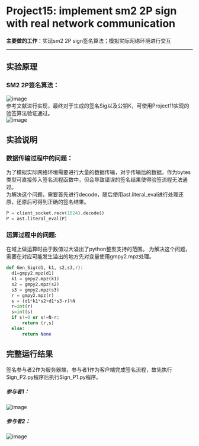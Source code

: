 # Project15: implement sm2 2P sign with real network communication  
**主要做的工作**：实现sm2 2P sign签名算法；模拟实际网络环境进行交互    
***
## 实验原理
### SM2 2P签名算法：  
![image](https://github.com/Dianyudengdeng/homework-group-113/assets/93588357/53899964-99a9-4778-b60d-ba5fe55a597f)  
参考文献进行实现，最终对于生成的签名Sig以及公钥K，可使用Project11实现的验签算法验证通过。  
![image](https://github.com/Dianyudengdeng/homework-group-113/assets/93588357/7d737527-936e-4568-864c-bda1e9581557) 
## 实验说明
### 数据传输过程中的问题：  
为了模拟实际网络环境需要进行大量的数据传输，对于传输后的数据，作为bytes类型可直接传入签名流程函数中，但会导致错误的签名结果使得验签流程无法通过。  
为解决这个问题，需要首先进行decode，随后使用ast.literal_eval进行处理还原，还原后可得到正确的签名结果。  
 ```python
 P = client_socket.recv(1024).decode()
 P = ast.literal_eval(P)
  ```
  ### 运算过程中的问题:
  在域上做运算时由于数值过大溢出了python整型支持的范围。
  为解决这个问题，需要在对应可能发生溢出的地方先对变量使用gmpy2.mpz处理。
  ```python
  def Gen_Sig(d1, k1, s2,s3,r):
    d1=gmpy2.mpz(d1)
    k1 = gmpy2.mpz(k1)
    s2 = gmpy2.mpz(s2)
    s3 = gmpy2.mpz(s3)
    r = gmpy2.mpz(r)
    s = (d1*k1*s2+d1*s3-r)%N
    r=int(r)
    s=int(s)
    if s!=0 or s!=N-r:
        return (r,s)
    else:
        return None
```
## 完整运行结果
签名参与者2作为服务器端，参与者1作为客户端完成签名流程，故先执行Sign_P2.py程序后执行Sign_P1.py程序。  
##### 参与者1：  
![image](https://github.com/Dianyudengdeng/homework-group-113/assets/93588357/f1980dff-0024-4746-945f-735fc9a5be9e)  
##### 参与者2：  
![image](https://github.com/Dianyudengdeng/homework-group-113/assets/93588357/1d16dbb0-0f4a-4854-a83f-7c0613ff2959)  


